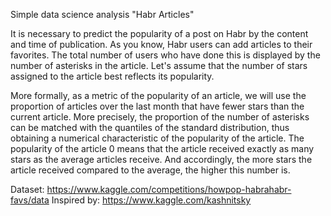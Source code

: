 Simple data science analysis "Habr Articles"

It is necessary to predict the popularity of a post on Habr by the content and time of publication. As you know, Habr users can add articles to their favorites. The total number of users who have done this is displayed by the number of asterisks in the article. Let's assume that the number of stars assigned to the article best reflects its popularity.

More formally, as a metric of the popularity of an article, we will use the proportion of articles over the last month that have fewer stars than the current article. More precisely, the proportion of the number of asterisks can be matched with the quantiles of the standard distribution, thus obtaining a numerical characteristic of the popularity of the article. The popularity of the article 0 means that the article received exactly as many stars as the average articles receive. And accordingly, the more stars the article received compared to the average, the higher this number is.

Dataset: https://www.kaggle.com/competitions/howpop-habrahabr-favs/data
Inspired by: https://www.kaggle.com/kashnitsky
